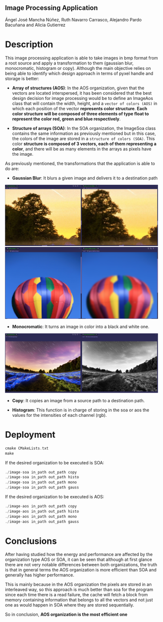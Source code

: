 ## Image Processing Application
Ángel José Mancha Núñez, Ruth Navarro Carrasco, Alejandro Pardo Bacuñana and Alicia Gutierrez

# Description

This image processing application is able to take images in bmp format from a root source and apply a transformation to them (gaussian blur, monocromatic, histogram or copy). Although the main objective relies on being able to identify which design approach in terms of pyxel handle and storage is better:

- **Array of structures (AOS)**: In the AOS organization, given that the vectors are located interspersed, it has been considered that the best design decision for image processing would be to define an ImageAos class that will contain the width, height, and a `vector of colors (AOS)` in which each position of the vector **represents color structure**. **Each color structure will be composed of three elements of type float to represent the color red, green and blue respectively**.

- **Structure of arrays (SOA)**: In the SOA organization, the ImageSoa class contains the same information as previously mentioned but in this case, the colors of the image are stored in a `structure of colors (SOA)`. This color **structure is composed of 3 vectors, each of them representing a color**, and there will be as many elements in the arrays as pixels have the image.


As previously mentioned, the transformations that the application is able to do are:


- **Gaussian Blur**: It blurs a given image and delivers it to a destination path

![visualizador](media/gauss1.png)
![visualizador](media/gauss2.png)

- **Monocromatic**: It turns an image in color into a black and white one.

![visualizador](media/mono1.png)

- **Copy**: It copies an image from a source path to a destination path.

- **Histogram**: This function is in charge of storing in the soa or aos the values for the intensities of each channel (rgb).


# Deployment
```C
cmake CMakeLists.txt
make
```
If the desired organization to be executed is SOA:
```C
./image-soa in_path out_path copy
./image-soa in_path out_path histo
./image-soa in_path out_path mono
./image-soa in_path out_path gauss
```
If the desired organization to be executed is AOS:
```C
./image-aos in_path out_path copy
./image-aos in_path out_path histo
./image-aos in_path out_path mono
./image-aos in_path out_path gauss
```
# Conclusions

After having studied how the energy and performance are affected by the organization type AOS or SOA, it can be seen that although at first glance there are not very notable differences between both organizations, the truth is that in general terms the AOS organization is more efficient than SOA and generally has higher performance. 

This is mainly because in the AOS organization the pixels are stored in an  interleaved way, so this approach is much better than soa for the program since
each time there is a read failure, the cache will fetch a block from memory containing information that belongs to all the vectors and not just one as would happen in SOA where they are stored sequentially.

So in conclusion, **AOS organization is the most efficient one**
